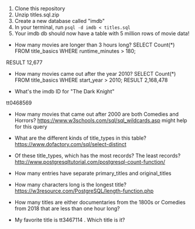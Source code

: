 1) Clone this repository
2) Unzip titles.sql.zip
3) Create a new database called "imdb"
4) In your terminal, run `psql -d imdb < titles.sql`
5) Your imdb db should now have a table with 5 million rows of movie data!

- How many movies are longer than 3 hours long?
SELECT Count(*) 
    FROM title_basics
    WHERE runtime_minutes > 180;

RESULT 12,677

- How many movies came out after the year 2010?
SELECT Count(*)
	FROM title_basics
	WHERE start_year > 2010;
RESULT 2,168,478

- What's the imdb ID for "The Dark Knight"

tt0468569

- How many movies that came out after 2000 are both Comedies and Horrors? https://www.w3schools.com/sql/sql_wildcards.asp might help for this query

- What are the different kinds of title_types in this table? https://www.dofactory.com/sql/select-distinct

- Of these title_types, which has the most records? The least records? http://www.postgresqltutorial.com/postgresql-count-function/

- How many entries have separate primary_titles and original_titles

- How many characters long is the longest title? https://w3resource.com/PostgreSQL/length-function.php

- How many titles are either documentaries from the 1800s or Comedies from 2018 that are less than one hour long?

- My favorite title is tt3467114 . Which title is it?